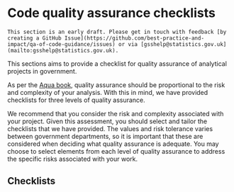 # Code quality assurance checklists

```{note}
This section is an early draft. Please get in touch with feedback [by creating a GitHub Issue](https://github.com/best-practice-and-impact/qa-of-code-guidance/issues) or via [gsshelp@statistics.gov.uk](mailto:gsshelp@statistics.gov.uk).
```

This sections aims to provide a checklist for quality assurance of analytical projects in government.

As per the [Aqua book](https://www.gov.uk/government/publications/the-aqua-book-guidance-on-producing-quality-analysis-for-government), quality assurance should be proportional to the risk and complexity of your analysis. With this in mind, we have provided checklists for three levels of quality assurance.

We recommend that you consider the risk and complexity associated with your project. Given this assessment, you should select and tailor the checklists that we have provided. The values and risk tolerance varies between government departments, so it is important that these are considered when deciding what quality assurance is adequate. You may choose to select elements from each level of quality assurance to address the specific risks associated with your work.

## Checklists

```{tableofcontents}
```
